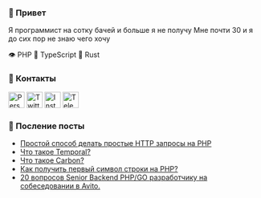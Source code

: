 ### 👋 Привет
Я программист на сотку бачей и больше я не получу
Мне почти 30 и я до сих пор не знаю чего хочу

👁 PHP
🗿 TypeScript
🦀 Rust

### 💬 Контакты
<a href="https://shanginn.ru"><img alt="Personal website" title="Personal website" src="https://shanginn.ru/favicons/favicon-96x96.png" width="32" height="32" /></a>
<a href="https://twitter.com/shanginn"><img alt="Twitter" title="Twitter" src="https://shanginn.ru/images/icons/twitter.png" width="32" height="32" /></a>
<a href="https://instagram.com/shanginn"><img alt="Instagram" title="Instagram" src="https://shanginn.ru/images/icons/instagram.png" width="32" height="32" /></a>
<a href="https://t.me/shanginn"><img alt="Telegram" title="Telegram" src="https://shanginn.ru/images/icons/telegram.png" width="32" height="32" /></a>

### 📰 Посление посты
<!-- BLOG-POST-LIST:START -->
- [Простой способ делать простые HTTP запросы на PHP](http://shanginn.ru/php-making-http-requests-easy/)
- [Что такое Temporal?](http://shanginn.ru/what-is-temporal/)
- [Что такое Carbon?](http://shanginn.ru/what-is-carbon/)
- [Как получить первый символ строки на PHP?](http://shanginn.ru/php-how-to-get-string-first-char/)
- [20 вопросов Senior Backend PHP/GO разработчику на собеседовании в Avito.](http://shanginn.ru/avito-interview-technical-screening/)
<!-- BLOG-POST-LIST:END -->
